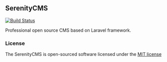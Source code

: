 ## SerenityCMS

[![Build Status](https://travis-ci.org/mspiderv/serenitycms.svg?branch=master)](https://travis-ci.org/mspiderv/serenitycms)

Professional open source CMS based on Laravel framework.

### License

The SerenityCMS is open-sourced software licensed under the [MIT license](http://opensource.org/licenses/MIT)
